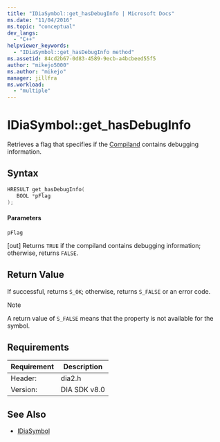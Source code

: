```yaml
---
title: "IDiaSymbol::get_hasDebugInfo | Microsoft Docs"
ms.date: "11/04/2016"
ms.topic: "conceptual"
dev_langs:
  - "C++"
helpviewer_keywords:
  - "IDiaSymbol::get_hasDebugInfo method"
ms.assetid: 84cd2b67-0d83-4589-9ecb-a4bcbeed55f5
author: "mikejo5000"
ms.author: "mikejo"
manager: jillfra
ms.workload:
  - "multiple"
---
```

# IDiaSymbol::get_hasDebugInfo
Retrieves a flag that specifies if the [Compiland](../../debugger/debug-interface-access/compiland.md) contains debugging information.

## Syntax

```C++
HRESULT get_hasDebugInfo(
   BOOL *pFlag
);
```

#### Parameters
 `pFlag`

[out] Returns `TRUE` if the compiland contains debugging information; otherwise, returns `FALSE`.

## Return Value
 If successful, returns `S_OK`; otherwise, returns `S_FALSE` or an error code.

> [!NOTE]
>  A return value of `S_FALSE` means that the property is not available for the symbol.

## Requirements

|Requirement|Description|
|-----------------|-----------------|
|Header:|dia2.h|
|Version:|DIA SDK v8.0|

## See Also
- [IDiaSymbol](../../debugger/debug-interface-access/idiasymbol.md)